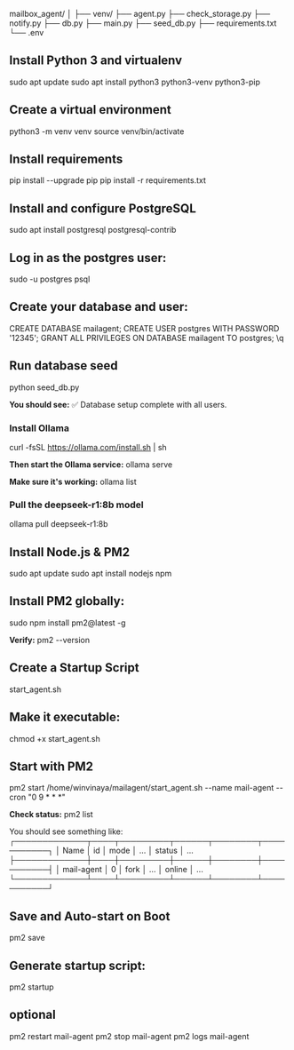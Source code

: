 mailbox_agent/
│
├── venv/
├── agent.py
├── check_storage.py
├── notify.py
├── db.py
├── main.py
├── seed_db.py
├── requirements.txt
└── .env

## Install Python 3 and virtualenv
sudo apt update
sudo apt install python3 python3-venv python3-pip

## Create a virtual environment
python3 -m venv venv
source venv/bin/activate

## Install requirements
pip install --upgrade pip
pip install -r requirements.txt

## Install and configure PostgreSQL
sudo apt install postgresql postgresql-contrib

## Log in as the postgres user:
sudo -u postgres psql

## Create your database and user:
CREATE DATABASE mailagent;
CREATE USER postgres WITH PASSWORD '12345';
GRANT ALL PRIVILEGES ON DATABASE mailagent TO postgres;
\q

## Run database seed
python seed_db.py

**You should see:** 
✅ Database setup complete with all users.

### Install Ollama
curl -fsSL https://ollama.com/install.sh | sh

**Then start the Ollama service:** 
ollama serve

**Make sure it's working:** 
ollama list

### Pull the deepseek-r1:8b model
ollama pull deepseek-r1:8b

## Install Node.js & PM2
sudo apt update
sudo apt install nodejs npm

## Install PM2 globally:
sudo npm install pm2@latest -g

**Verify:**
pm2 --version

## Create a Startup Script
start_agent.sh

## Make it executable:
chmod +x start_agent.sh

## Start with PM2
pm2 start /home/winvinaya/mailagent/start_agent.sh --name mail-agent --cron "0 9 * * *"

**Check status:**
pm2 list

You should see something like:
┌─────────────┬────┬─────────┬──────┬────────┬───────────┐
│ Name        │ id │ mode    │ ...  │ status │ ...
├─────────────┼────┼─────────┼──────┼────────┼───────────┤
│ mail-agent  │ 0  │ fork    │ ...  │ online │ ...
└─────────────┴────┴─────────┴──────┴────────┴───────────┘

## Save and Auto-start on Boot
pm2 save

## Generate startup script:
pm2 startup

## optional
pm2 restart mail-agent
pm2 stop mail-agent
pm2 logs mail-agent



